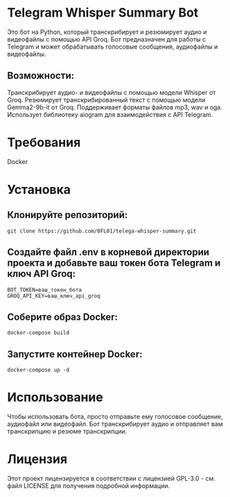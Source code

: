 # Telegram Whisper Summary Bot

Это бот на Python, который транскрибирует и резюмирует аудио и видеофайлы с помощью API Groq. Бот предназначен для работы с Telegram и может обрабатывать голосовые сообщения, аудиофайлы и видеофайлы.

## Возможности:

Транскрибирует аудио- и видеофайлы с помощью модели Whisper от Groq.
Резюмирует транскрибированный текст с помощью модели Gemma2-9b-it от Groq.
Поддерживает форматы файлов mp3, wav и oga.
Использует библиотеку aiogram для взаимодействия с API Telegram.

# Требования

Docker

# Установка

##    Клонируйте репозиторий:

```
git clone https://github.com/0FL01/telega-whisper-summary.git
```

##    Создайте файл .env в корневой директории проекта и добавьте ваш токен бота Telegram и ключ API Groq:
```
BOT_TOKEN=ваш_токен_бота
GROQ_API_KEY=ваш_ключ_api_groq
```

##    Соберите образ Docker:

```
docker-compose build
```

##    Запустите контейнер Docker:

```
docker-compose up -d
```

# Использование

Чтобы использовать бота, просто отправьте ему голосовое сообщение, аудиофайл или видеофайл. Бот транскрибирует аудио и отправляет вам транскрипцию и резюме транскрипции.



# Лицензия

Этот проект лицензируется в соответствии с лицензией GPL-3.0 - см. файл LICENSE для получения подробной информации.
